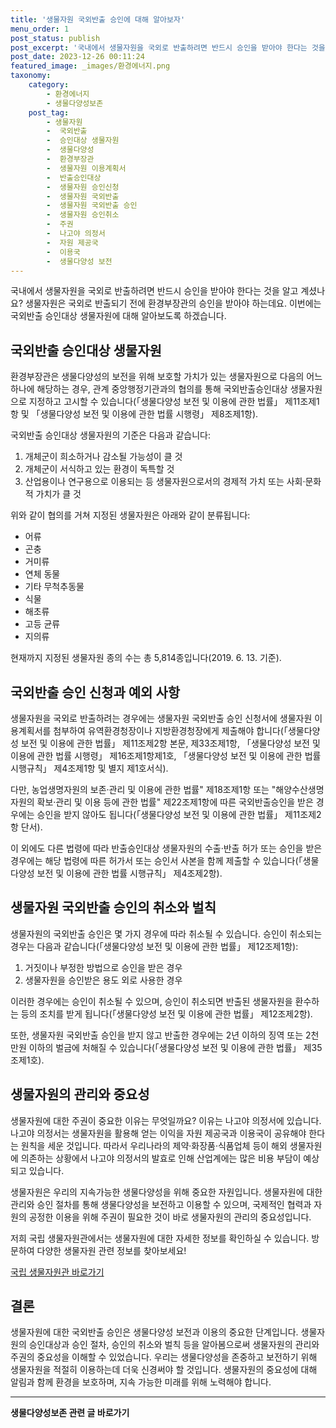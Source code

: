 ```yaml
---
title: '생물자원 국외반출 승인에 대해 알아보자'
menu_order: 1
post_status: publish
post_excerpt: '국내에서 생물자원을 국외로 반출하려면 반드시 승인을 받아야 한다는 것을 알고 계셨나요  생물자원은 국외로 반출되기 전에 환경부장관의 승인을 받아야 하는데요. 이번에는 국외반출 승인대상 생물자원에 대해 알아보도록 하겠습니다.'
post_date: 2023-12-26 00:11:24
featured_image: _images/환경에너지.png
taxonomy:
    category:
        - 환경에너지
        - 생물다양성보존
    post_tag:
        - 생물자원
        -  국외반출
        -  승인대상 생물자원
        -  생물다양성
        -  환경부장관
        -  생물자원 이용계획서
        -  반출승인대상
        -  생물자원 승인신청
        -  생물자원 국외반출
        -  생물자원 국외반출 승인
        -  생물자원 승인취소
        -  주권
        -  나고야 의정서
        -  자원 제공국
        -  이용국
        -  생물다양성 보전
---
```



국내에서 생물자원을 국외로 반출하려면 반드시 승인을 받아야 한다는 것을 알고 계셨나요? 생물자원은 국외로 반출되기 전에 환경부장관의 승인을 받아야 하는데요. 이번에는 국외반출 승인대상 생물자원에 대해 알아보도록 하겠습니다. 

## 국외반출 승인대상 생물자원
환경부장관은 생물다양성의 보전을 위해 보호할 가치가 있는 생물자원으로 다음의 어느 하나에 해당하는 경우, 관계 중앙행정기관과의 협의를 통해 국외반출승인대상 생물자원으로 지정하고 고시할 수 있습니다(「생물다양성 보전 및 이용에 관한 법률」 제11조제1항 및 「생물다양성 보전 및 이용에 관한 법률 시행령」 제8조제1항).

국외반출 승인대상 생물자원의 기준은 다음과 같습니다:

1. 개체군이 희소하거나 감소될 가능성이 클 것
2. 개체군이 서식하고 있는 환경이 독특할 것
3. 산업용이나 연구용으로 이용되는 등 생물자원으로서의 경제적 가치 또는 사회·문화적 가치가 클 것

위와 같이 협의를 거쳐 지정된 생물자원은 아래와 같이 분류됩니다:

- 어류
- 곤충
- 거미류
- 연체 동물
- 기타 무척추동물
- 식물
- 해초류
- 고등 균류
- 지의류

현재까지 지정된 생물자원 종의 수는 총 5,814종입니다(2019. 6. 13. 기준).

## 국외반출 승인 신청과 예외 사항
생물자원을 국외로 반출하려는 경우에는 생물자원 국외반출 승인 신청서에 생물자원 이용계획서를 첨부하여 유역환경청장이나 지방환경청장에게 제출해야 합니다(「생물다양성 보전 및 이용에 관한 법률」 제11조제2항 본문, 제33조제1항, 「생물다양성 보전 및 이용에 관한 법률 시행령」 제16조제1항제1호, 「생물다양성 보전 및 이용에 관한 법률 시행규칙」 제4조제1항 및 별지 제1호서식).

다만, 농업생명자원의 보존·관리 및 이용에 관한 법률" 제18조제1항 또는 "해양수산생명자원의 확보·관리 및 이용 등에 관한 법률" 제22조제1항에 따른 국외반출승인을 받은 경우에는 승인을 받지 않아도 됩니다(「생물다양성 보전 및 이용에 관한 법률」 제11조제2항 단서). 

이 외에도 다른 법령에 따라 반출승인대상 생물자원의 수출·반출 허가 또는 승인을 받은 경우에는 해당 법령에 따른 허가서 또는 승인서 사본을 함께 제출할 수 있습니다(「생물다양성 보전 및 이용에 관한 법률 시행규칙」 제4조제2항). 

## 생물자원 국외반출 승인의 취소와 벌칙
생물자원의 국외반출 승인은 몇 가지 경우에 따라 취소될 수 있습니다. 승인이 취소되는 경우는 다음과 같습니다(「생물다양성 보전 및 이용에 관한 법률」 제12조제1항):

1. 거짓이나 부정한 방법으로 승인을 받은 경우
2. 생물자원을 승인받은 용도 외로 사용한 경우

이러한 경우에는 승인이 취소될 수 있으며, 승인이 취소되면 반출된 생물자원을 환수하는 등의 조치를 받게 됩니다(「생물다양성 보전 및 이용에 관한 법률」 제12조제2항).

또한, 생물자원 국외반출 승인을 받지 않고 반출한 경우에는 2년 이하의 징역 또는 2천만원 이하의 벌금에 처해질 수 있습니다(「생물다양성 보전 및 이용에 관한 법률」 제35조제1호). 

## 생물자원의 관리와 중요성
생물자원에 대한 주권이 중요한 이유는 무엇일까요? 이유는 나고야 의정서에 있습니다. 나고야 의정서는 생물자원을 활용해 얻는 이익을 자원 제공국과 이용국이 공유해야 한다는 원칙을 세운 것입니다. 따라서 우리나라의 제약·화장품·식품업체 등이 해외 생물자원에 의존하는 상황에서 나고야 의정서의 발효로 인해 산업계에는 많은 비용 부담이 예상되고 있습니다.

생물자원은 우리의 지속가능한 생물다양성을 위해 중요한 자원입니다. 생물자원에 대한 관리와 승인 절차를 통해 생물다양성을 보전하고 이용할 수 있으며, 국제적인 협력과 자원의 공정한 이용을 위해 주권이 필요한 것이 바로 생물자원의 관리의 중요성입니다.

저희 국립 생물자원관에서는 생물자원에 대한 자세한 정보를 확인하실 수 있습니다. 방문하여 다양한 생물자원 관련 정보를 찾아보세요!

[국립 생물자원관 바로가기](https://www.nibr.go.kr/)

## 결론
생물자원에 대한 국외반출 승인은 생물다양성 보전과 이용의 중요한 단계입니다. 생물자원의 승인대상과 승인 절차, 승인의 취소와 벌칙 등을 알아봄으로써 생물자원의 관리와 주권의 중요성을 이해할 수 있었습니다. 우리는 생물다양성을 존중하고 보전하기 위해 생물자원을 적절히 이용하는데 더욱 신경써야 할 것입니다. 생물자원의 중요성에 대해 알림과 함께 환경을 보호하며, 지속 가능한 미래를 위해 노력해야 합니다.
<!-- wp:separator -->
<hr class="wp-block-separator has-alpha-channel-opacity"/>
<!-- /wp:separator -->

<!-- wp:group {"backgroundColor":"base","layout":{"type":"constrained"}} -->
<div class="wp-block-group has-base-background-color has-background"><!-- wp:paragraph {"align":"center","fontSize":"medium"} -->
<p class="has-text-align-center has-large-font-size"><strong>생물다양성보존 관련 글 바로가기</strong></p>
<!-- /wp:paragraph -->


<!-- wp:latest-posts
{"categories":[{"id":36205,"count":19,"description":"","link":"https://uknowlaw.com/category/%ec%83%9d%eb%ac%bc%eb%8b%a4%ec%96%91%ec%84%b1%eb%b3%b4%ec%a1%b4/","name":"생물다양성보존","slug":"생물다양성보존","taxonomy":"category","parent":0,"meta":[],"_links":{"self":[{"href":"https://uknowlaw.com/wp-json/wp/v2/categories/36205"}],"collection":[{"href":"https://uknowlaw.com/wp-json/wp/v2/categories"}],"about":[{"href":"https://uknowlaw.com/wp-json/wp/v2/taxonomies/category"}],"wp:post_type":[{"href":"https://uknowlaw.com/wp-json/wp/v2/posts?categories=36205"}],"curies":[{"name":"wp","href":"https://api.w.org/{rel}","templated":true}]}}],"postsToShow":100,"excerptLength":28,"postLayout":"grid","columns":2,"featuredImageAlign":"left","featuredImageSizeSlug":"large","fontSize":"small"} /--></div>
<!-- /wp:group -->